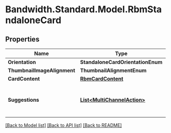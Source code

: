 # Bandwidth.Standard.Model.RbmStandaloneCard

## Properties

Name | Type | Description | Notes
------------ | ------------- | ------------- | -------------
**Orientation** | **StandaloneCardOrientationEnum** |  | 
**ThumbnailImageAlignment** | **ThumbnailAlignmentEnum** |  | 
**CardContent** | [**RbmCardContent**](RbmCardContent.md) |  | 
**Suggestions** | [**List&lt;MultiChannelAction&gt;**](MultiChannelAction.md) | An array of suggested actions for the recipient. | [optional] 

[[Back to Model list]](../README.md#documentation-for-models) [[Back to API list]](../README.md#documentation-for-api-endpoints) [[Back to README]](../README.md)

